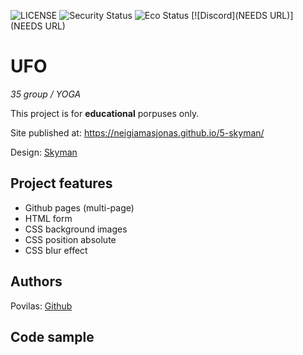 ![LICENSE](https://img.shields.io/badge/license-MIT-blue.svg?style=flat-square)
![Security Status](https://img.shields.io/security-headers?label=Security&url=https%3A%2F%2Fgithub.com&style=flat-square)
![Eco Status](https://img.shields.io/badge/ECO-Friendly-green.svg)
[![Discord](NEEDS URL)](NEEDS URL)

# UFO

_35 group / YOGA_

This project is for **educational** porpuses only.

Site published at: https://neigiamasjonas.github.io/5-skyman/

Design: [Skyman](https://media.altphotos.com/cache/images/2017/07/05/07/1504/sky-stars-silhouette.jpg)

## Project features

-   Github pages (multi-page)
-   HTML form
-   CSS background images
-   CSS position absolute
-   CSS blur effect

## Authors

Povilas: [Github](https://github.com/neigiamasJonas)

## Code sample

```html